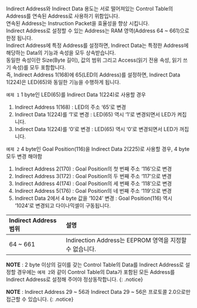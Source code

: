 Indirect Address와 Indirect Data 용도는 서로 떨어져있는 Control Table의 Address를 연속된 Address로 사용하기 위함입니다.  
연속된 Address는 Instruction Packet을 효율성을 향상 시킵니다.  
Indirect Address로 설정할 수 있는 Address는 RAM 영역(Address 64 ~ 661)으로 한정 됩니다.  
Indirect Address에 특정 Address를 설정하면, Indirect Data는 특정한 Address에 해당하는 Data의 기능과 속성을 모두 상속받습니다.  
동일한 속성이란 Size(Byte 길이), 값의 범위 그리고 Access(읽기 전용 속성, 읽기 쓰기 속성)를 모두 포함합니다.  
즉, Indirect Address 1(168)에 65(LED의 Address)를 설정하면, Indirect Data 1(224)은 LED(65)와 동일한 기능을 수행하게 됩니다.

`예제 1` 1 byte인 LED(65)를 Indirect Data 1(224)로 사용할 경우
1. Indirect Address 1(168) : LED의 주소 ‘65’로 변경
2. Indirect Data 1(224)를 ‘1’로 변경 : LED(65) 역시 ‘1’로 변경되면서 LED가 켜집니다.
3. Indirect Data 1(224)를 ‘0’로 변경 : LED(65) 역시 ‘0’로 변경되면서 LED가 꺼집니다.

`예제 2` 4 byte인 Goal Position(116)을 Indirect Data 2(225)로 사용할 경우, 4 byte 모두 변경 해야함
1. Indirect Address 2(170) : Goal Position의 첫 번째 주소 ‘116’으로 변경
2. Indirect Address 3(172) : Goal Position의 두 번째 주소 ‘117’으로 변경
3. Indirect Address 4(174) : Goal Position의 세 번째 주소 ‘118’으로 변경
4. Indirect Address 5(176) : Goal Position의 네 번째 주소 ‘119’으로 변경
5. Indirect Data 2에서 4 byte 값을 ‘1024’ 변경 : Goal Position(116) 역시 ‘1024’로 변경되고 다이나믹셀이 구동됩니다.

| Indirect Address 범위 | 설명     |
| :------------- | :------------- |
| 64 ~ 661 | Indirection Address는 EEPROM 영역을 지정할 수 없습니다. |

**NOTE** : 2 byte 이상의 길이를 갖는 Control Table의 Data를 Indirect Address로 설정할 경우에는 `예제 2`와 같이 Control Table의 Data가 포함된 모든 Address를 Indirect Address로 설정해 주어야 정상동작합니다.
{: .notice}

**NOTE** : Indirect Address 29 ~ 56과 Indirect Data 29 ~ 56은 프로토콜 2.0으로만 접근할 수 있습니다.
{: .notice}
